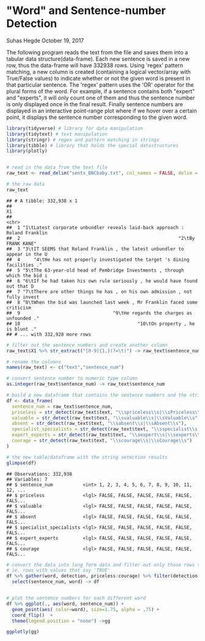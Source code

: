 "Word" and Sentence-number Detection
================
Suhas Hegde
October 19, 2017

The following program reads the text from the file and saves them into a tabular data structure(data-frame). Each new sentence is saved in a new row, thus the data-frame will have 332938 rows. Using 'regex' pattern matching, a new column is created (containing a logical vector/array with True/False values) to indicate whether or not the given word is present in that particular sentence. The 'regex' pattern uses the 'OR' operator for the plural forms of the word. For example, if a sentence contains both "expert" and "experts", it will only count one of them and thus the sentence number is only displayed once in the final result. Finally sentence numbers are displayed in an interactive point-range plot where if we hover over a certain point, it displays the sentence number corresponding to the given word.

``` r
library(tidyverse) # library for data manipulation
library(tidytext) # text manipulation
library(stringr) # regex and pattern matching in strings
library(tibble) # library that holds the special datastructures
library(plotly)


# read in the data from the text file
raw_text <- read_delim("sents_BNCbaby.txt", col_names = FALSE, delim = "\n")

# the raw data 
raw_text
```

    ## # A tibble: 332,938 x 1
    ##                                                                             X1
    ##                                                                          <chr>
    ##  1 "1\tLatest corporate unbundler reveals laid-back approach : Roland Franklin
    ##  2                                                          "2\tBy FRANK KANE"
    ##  3 "3\tIT SEEMS that Roland Franklin , the latest unbundler to appear in the U
    ##  4     "4\tHe has not properly investigated the target 's dining facilities ."
    ##  5 "5\tThe 63-year-old head of Pembridge Investments , through which the bid i
    ##  6 "6\tIf he had taken his own rule seriously , he would have found out that D
    ##  7 "7\tThere are other things he has , on his own admission , not fully invest
    ##  8 "8\tWhen the bid was launched last week , Mr Franklin faced some criticism 
    ##  9                                  "9\tHe regards the charges as unfounded ."
    ## 10                                           "10\tOn property , he is blunt ."
    ## # ... with 332,928 more rows

``` r
# filter out the sentence numbers and create another column
raw_text$X1 %>% str_extract("[0-9]{1,}(?=\t)") -> raw_text$sentence_num

# rename the columns
names(raw_text) <- c("text","sentence_num")

# convert sentence number to numeric type column
as.integer(raw_text$sentence_num) -> raw_text$sentence_num

# build a new dataframe that contains the sentence numbers and the string detection result  for each word
df <- data_frame(
  sentence_num = raw_text$sentence_num,
  priceless = str_detect(raw_text$text, "\\spriceless\\s|\\sPriceless\\s"),
  valuable = str_detect(raw_text$text, "\\svaluable\\s|\\sValuable\\s"),
  absent = str_detect(raw_text$text, "\\sabsent\\s|\\sAbsent\\s"),
  specialist_specialists = str_detect(raw_text$text, "\\sspecialist\\s|\\sspecialists\\s|\\sSpecialist\\s|\\sSpecialists\\s"),
  expert_experts = str_detect(raw_text$text, "\\sexpert\\s|\\sexperts\\s|\\sExpert\\s|\\sExperts\\s"),
  courage = str_detect(raw_text$text, "\\scourage\\s|\\sCourage\\s")
)

# the new table/dataframe with the string setection results
glimpse(df)
```

    ## Observations: 332,938
    ## Variables: 7
    ## $ sentence_num           <int> 1, 2, 3, 4, 5, 6, 7, 8, 9, 10, 11, 12, ...
    ## $ priceless              <lgl> FALSE, FALSE, FALSE, FALSE, FALSE, FALS...
    ## $ valuable               <lgl> FALSE, FALSE, FALSE, FALSE, FALSE, FALS...
    ## $ absent                 <lgl> FALSE, FALSE, FALSE, FALSE, FALSE, FALS...
    ## $ specialist_specialists <lgl> FALSE, FALSE, FALSE, FALSE, FALSE, FALS...
    ## $ expert_experts         <lgl> FALSE, FALSE, FALSE, FALSE, FALSE, FALS...
    ## $ courage                <lgl> FALSE, FALSE, FALSE, FALSE, FALSE, FALS...

``` r
# convert the data into long form data and filter out only those rows that contain actual detection,
# ie, rows with values that say 'TRUE'
df %>% gather(word, detection, priceless:courage) %>% filter(detection == TRUE) %>%
  select(sentence_num, word) -> df


# plot the sentence numbers for each different word
df %>% ggplot(., aes(word, sentence_num)) +
  geom_point(aes( color=word), size=1.75, alpha = .75) +
  coord_flip()  +
  theme(legend.position = "none") ->gg

ggplotly(gg)
```

<!--html_preserve-->

<script type="application/json" data-for="6e956324e6c">{"x":{"data":[{"x":[1807,2751,3279,6264,9921,13584,17975,19912,21265,21427,24059,24382,25237,25238,26214,27059,28947,31342,36504,36516,44537,48429,49613,51814,71878,75440,75443,75583,76426,77346,80177,81586,81911,82144,82185,82569,83098,84675,86600,86603,86930,87571,90006,90483,91225,91229,91250,94692,95358,95720,101073,118329,144063,144496,145887,153321,164418,168056,170487,173401,176085,176280,261566,266311],"y":[1,1,1,1,1,1,1,1,1,1,1,1,1,1,1,1,1,1,1,1,1,1,1,1,1,1,1,1,1,1,1,1,1,1,1,1,1,1,1,1,1,1,1,1,1,1,1,1,1,1,1,1,1,1,1,1,1,1,1,1,1,1,1,1],"text":["word: absent<br />word: absent<br />sentence_num:   1807","word: absent<br />word: absent<br />sentence_num:   2751","word: absent<br />word: absent<br />sentence_num:   3279","word: absent<br />word: absent<br />sentence_num:   6264","word: absent<br />word: absent<br />sentence_num:   9921","word: absent<br />word: absent<br />sentence_num:  13584","word: absent<br />word: absent<br />sentence_num:  17975","word: absent<br />word: absent<br />sentence_num:  19912","word: absent<br />word: absent<br />sentence_num:  21265","word: absent<br />word: absent<br />sentence_num:  21427","word: absent<br />word: absent<br />sentence_num:  24059","word: absent<br />word: absent<br />sentence_num:  24382","word: absent<br />word: absent<br />sentence_num:  25237","word: absent<br />word: absent<br />sentence_num:  25238","word: absent<br />word: absent<br />sentence_num:  26214","word: absent<br />word: absent<br />sentence_num:  27059","word: absent<br />word: absent<br />sentence_num:  28947","word: absent<br />word: absent<br />sentence_num:  31342","word: absent<br />word: absent<br />sentence_num:  36504","word: absent<br />word: absent<br />sentence_num:  36516","word: absent<br />word: absent<br />sentence_num:  44537","word: absent<br />word: absent<br />sentence_num:  48429","word: absent<br />word: absent<br />sentence_num:  49613","word: absent<br />word: absent<br />sentence_num:  51814","word: absent<br />word: absent<br />sentence_num:  71878","word: absent<br />word: absent<br />sentence_num:  75440","word: absent<br />word: absent<br />sentence_num:  75443","word: absent<br />word: absent<br />sentence_num:  75583","word: absent<br />word: absent<br />sentence_num:  76426","word: absent<br />word: absent<br />sentence_num:  77346","word: absent<br />word: absent<br />sentence_num:  80177","word: absent<br />word: absent<br />sentence_num:  81586","word: absent<br />word: absent<br />sentence_num:  81911","word: absent<br />word: absent<br />sentence_num:  82144","word: absent<br />word: absent<br />sentence_num:  82185","word: absent<br />word: absent<br />sentence_num:  82569","word: absent<br />word: absent<br />sentence_num:  83098","word: absent<br />word: absent<br />sentence_num:  84675","word: absent<br />word: absent<br />sentence_num:  86600","word: absent<br />word: absent<br />sentence_num:  86603","word: absent<br />word: absent<br />sentence_num:  86930","word: absent<br />word: absent<br />sentence_num:  87571","word: absent<br />word: absent<br />sentence_num:  90006","word: absent<br />word: absent<br />sentence_num:  90483","word: absent<br />word: absent<br />sentence_num:  91225","word: absent<br />word: absent<br />sentence_num:  91229","word: absent<br />word: absent<br />sentence_num:  91250","word: absent<br />word: absent<br />sentence_num:  94692","word: absent<br />word: absent<br />sentence_num:  95358","word: absent<br />word: absent<br />sentence_num:  95720","word: absent<br />word: absent<br />sentence_num: 101073","word: absent<br />word: absent<br />sentence_num: 118329","word: absent<br />word: absent<br />sentence_num: 144063","word: absent<br />word: absent<br />sentence_num: 144496","word: absent<br />word: absent<br />sentence_num: 145887","word: absent<br />word: absent<br />sentence_num: 153321","word: absent<br />word: absent<br />sentence_num: 164418","word: absent<br />word: absent<br />sentence_num: 168056","word: absent<br />word: absent<br />sentence_num: 170487","word: absent<br />word: absent<br />sentence_num: 173401","word: absent<br />word: absent<br />sentence_num: 176085","word: absent<br />word: absent<br />sentence_num: 176280","word: absent<br />word: absent<br />sentence_num: 261566","word: absent<br />word: absent<br />sentence_num: 266311"],"type":"scatter","mode":"markers","marker":{"autocolorscale":false,"color":"rgba(248,118,109,1)","opacity":0.75,"size":6.61417322834646,"symbol":"circle","line":{"width":1.88976377952756,"color":"rgba(248,118,109,1)"}},"hoveron":"points","name":"absent","legendgroup":"absent","showlegend":true,"xaxis":"x","yaxis":"y","hoverinfo":"text","frame":null},{"x":[1467,2870,3299,3740,8190,8306,8649,9637,9664,10263,10742,12262,12638,21422,23342,23408,24060,30021,43796,45737,45752,46726,47757,50904,54064,54085,56150,56423,57222,65034,65454,68120,68607,70243,70334,75982,82588,82895,83788,85427,95986,107123,114846,119073,119074,120636,121286,145472,159295,159352,160694,160699,161107,163215,169814,171515,172316,175095,211553,311864],"y":[2,2,2,2,2,2,2,2,2,2,2,2,2,2,2,2,2,2,2,2,2,2,2,2,2,2,2,2,2,2,2,2,2,2,2,2,2,2,2,2,2,2,2,2,2,2,2,2,2,2,2,2,2,2,2,2,2,2,2,2],"text":["word: courage<br />word: courage<br />sentence_num:   1467","word: courage<br />word: courage<br />sentence_num:   2870","word: courage<br />word: courage<br />sentence_num:   3299","word: courage<br />word: courage<br />sentence_num:   3740","word: courage<br />word: courage<br />sentence_num:   8190","word: courage<br />word: courage<br />sentence_num:   8306","word: courage<br />word: courage<br />sentence_num:   8649","word: courage<br />word: courage<br />sentence_num:   9637","word: courage<br />word: courage<br />sentence_num:   9664","word: courage<br />word: courage<br />sentence_num:  10263","word: courage<br />word: courage<br />sentence_num:  10742","word: courage<br />word: courage<br />sentence_num:  12262","word: courage<br />word: courage<br />sentence_num:  12638","word: courage<br />word: courage<br />sentence_num:  21422","word: courage<br />word: courage<br />sentence_num:  23342","word: courage<br />word: courage<br />sentence_num:  23408","word: courage<br />word: courage<br />sentence_num:  24060","word: courage<br />word: courage<br />sentence_num:  30021","word: courage<br />word: courage<br />sentence_num:  43796","word: courage<br />word: courage<br />sentence_num:  45737","word: courage<br />word: courage<br />sentence_num:  45752","word: courage<br />word: courage<br />sentence_num:  46726","word: courage<br />word: courage<br />sentence_num:  47757","word: courage<br />word: courage<br />sentence_num:  50904","word: courage<br />word: courage<br />sentence_num:  54064","word: courage<br />word: courage<br />sentence_num:  54085","word: courage<br />word: courage<br />sentence_num:  56150","word: courage<br />word: courage<br />sentence_num:  56423","word: courage<br />word: courage<br />sentence_num:  57222","word: courage<br />word: courage<br />sentence_num:  65034","word: courage<br />word: courage<br />sentence_num:  65454","word: courage<br />word: courage<br />sentence_num:  68120","word: courage<br />word: courage<br />sentence_num:  68607","word: courage<br />word: courage<br />sentence_num:  70243","word: courage<br />word: courage<br />sentence_num:  70334","word: courage<br />word: courage<br />sentence_num:  75982","word: courage<br />word: courage<br />sentence_num:  82588","word: courage<br />word: courage<br />sentence_num:  82895","word: courage<br />word: courage<br />sentence_num:  83788","word: courage<br />word: courage<br />sentence_num:  85427","word: courage<br />word: courage<br />sentence_num:  95986","word: courage<br />word: courage<br />sentence_num: 107123","word: courage<br />word: courage<br />sentence_num: 114846","word: courage<br />word: courage<br />sentence_num: 119073","word: courage<br />word: courage<br />sentence_num: 119074","word: courage<br />word: courage<br />sentence_num: 120636","word: courage<br />word: courage<br />sentence_num: 121286","word: courage<br />word: courage<br />sentence_num: 145472","word: courage<br />word: courage<br />sentence_num: 159295","word: courage<br />word: courage<br />sentence_num: 159352","word: courage<br />word: courage<br />sentence_num: 160694","word: courage<br />word: courage<br />sentence_num: 160699","word: courage<br />word: courage<br />sentence_num: 161107","word: courage<br />word: courage<br />sentence_num: 163215","word: courage<br />word: courage<br />sentence_num: 169814","word: courage<br />word: courage<br />sentence_num: 171515","word: courage<br />word: courage<br />sentence_num: 172316","word: courage<br />word: courage<br />sentence_num: 175095","word: courage<br />word: courage<br />sentence_num: 211553","word: courage<br />word: courage<br />sentence_num: 311864"],"type":"scatter","mode":"markers","marker":{"autocolorscale":false,"color":"rgba(183,159,0,1)","opacity":0.75,"size":6.61417322834646,"symbol":"circle","line":{"width":1.88976377952756,"color":"rgba(183,159,0,1)"}},"hoveron":"points","name":"courage","legendgroup":"courage","showlegend":true,"xaxis":"x","yaxis":"y","hoverinfo":"text","frame":null},{"x":[39,381,440,644,1633,1778,1816,4020,5658,7380,9356,9412,11565,11611,12430,12637,15857,16221,17385,20774,20850,21746,22894,23118,23227,23589,23778,24196,24412,24491,26850,26880,27150,27501,27612,28016,28676,28791,29006,30099,32196,32690,33113,33114,33115,33119,33134,36116,36559,36562,37021,37097,37104,37107,41345,45502,49598,50133,50681,50726,50819,51185,52044,52258,52877,53234,53607,55319,55335,55338,55431,57407,58224,58576,59121,59455,60096,60138,60294,61680,62315,64880,66913,72128,72262,73203,74379,74381,75961,78330,78337,78351,78355,78356,78357,78383,78545,80632,80634,80832,81208,81363,83152,84027,84171,84249,87110,87205,89746,90419,101498,104642,104644,104649,104650,104652,104660,104664,107154,127539,130581,131325,137840,145160,145299,145966,146183,154381,154931,155505,155524,156150,156346,156364,156393,158050,158056,159296,159362,159363,161047,161076,161193,161194,161441,163117,163526,163840,164156,164294,164560,165327,165664,165984,167111,167711,168007,168317,169084,170746,171124,171703,172342,172495,173011,190709,219007,223637,259776,259780,261264,262875,311859,327789],"y":[3,3,3,3,3,3,3,3,3,3,3,3,3,3,3,3,3,3,3,3,3,3,3,3,3,3,3,3,3,3,3,3,3,3,3,3,3,3,3,3,3,3,3,3,3,3,3,3,3,3,3,3,3,3,3,3,3,3,3,3,3,3,3,3,3,3,3,3,3,3,3,3,3,3,3,3,3,3,3,3,3,3,3,3,3,3,3,3,3,3,3,3,3,3,3,3,3,3,3,3,3,3,3,3,3,3,3,3,3,3,3,3,3,3,3,3,3,3,3,3,3,3,3,3,3,3,3,3,3,3,3,3,3,3,3,3,3,3,3,3,3,3,3,3,3,3,3,3,3,3,3,3,3,3,3,3,3,3,3,3,3,3,3,3,3,3,3,3,3,3,3,3,3,3],"text":["word: expert_experts<br />word: expert_experts<br />sentence_num:     39","word: expert_experts<br />word: expert_experts<br />sentence_num:    381","word: expert_experts<br />word: expert_experts<br />sentence_num:    440","word: expert_experts<br />word: expert_experts<br />sentence_num:    644","word: expert_experts<br />word: expert_experts<br />sentence_num:   1633","word: expert_experts<br />word: expert_experts<br />sentence_num:   1778","word: expert_experts<br />word: expert_experts<br />sentence_num:   1816","word: expert_experts<br />word: expert_experts<br />sentence_num:   4020","word: expert_experts<br />word: expert_experts<br />sentence_num:   5658","word: expert_experts<br />word: expert_experts<br />sentence_num:   7380","word: expert_experts<br />word: expert_experts<br />sentence_num:   9356","word: expert_experts<br />word: expert_experts<br />sentence_num:   9412","word: expert_experts<br />word: expert_experts<br />sentence_num:  11565","word: expert_experts<br />word: expert_experts<br />sentence_num:  11611","word: expert_experts<br />word: expert_experts<br />sentence_num:  12430","word: expert_experts<br />word: expert_experts<br />sentence_num:  12637","word: expert_experts<br />word: expert_experts<br />sentence_num:  15857","word: expert_experts<br />word: expert_experts<br />sentence_num:  16221","word: expert_experts<br />word: expert_experts<br />sentence_num:  17385","word: expert_experts<br />word: expert_experts<br />sentence_num:  20774","word: expert_experts<br />word: expert_experts<br />sentence_num:  20850","word: expert_experts<br />word: expert_experts<br />sentence_num:  21746","word: expert_experts<br />word: expert_experts<br />sentence_num:  22894","word: expert_experts<br />word: expert_experts<br />sentence_num:  23118","word: expert_experts<br />word: expert_experts<br />sentence_num:  23227","word: expert_experts<br />word: expert_experts<br />sentence_num:  23589","word: expert_experts<br />word: expert_experts<br />sentence_num:  23778","word: expert_experts<br />word: expert_experts<br />sentence_num:  24196","word: expert_experts<br />word: expert_experts<br />sentence_num:  24412","word: expert_experts<br />word: expert_experts<br />sentence_num:  24491","word: expert_experts<br />word: expert_experts<br />sentence_num:  26850","word: expert_experts<br />word: expert_experts<br />sentence_num:  26880","word: expert_experts<br />word: expert_experts<br />sentence_num:  27150","word: expert_experts<br />word: expert_experts<br />sentence_num:  27501","word: expert_experts<br />word: expert_experts<br />sentence_num:  27612","word: expert_experts<br />word: expert_experts<br />sentence_num:  28016","word: expert_experts<br />word: expert_experts<br />sentence_num:  28676","word: expert_experts<br />word: expert_experts<br />sentence_num:  28791","word: expert_experts<br />word: expert_experts<br />sentence_num:  29006","word: expert_experts<br />word: expert_experts<br />sentence_num:  30099","word: expert_experts<br />word: expert_experts<br />sentence_num:  32196","word: expert_experts<br />word: expert_experts<br />sentence_num:  32690","word: expert_experts<br />word: expert_experts<br />sentence_num:  33113","word: expert_experts<br />word: expert_experts<br />sentence_num:  33114","word: expert_experts<br />word: expert_experts<br />sentence_num:  33115","word: expert_experts<br />word: expert_experts<br />sentence_num:  33119","word: expert_experts<br />word: expert_experts<br />sentence_num:  33134","word: expert_experts<br />word: expert_experts<br />sentence_num:  36116","word: expert_experts<br />word: expert_experts<br />sentence_num:  36559","word: expert_experts<br />word: expert_experts<br />sentence_num:  36562","word: expert_experts<br />word: expert_experts<br />sentence_num:  37021","word: expert_experts<br />word: expert_experts<br />sentence_num:  37097","word: expert_experts<br />word: expert_experts<br />sentence_num:  37104","word: expert_experts<br />word: expert_experts<br />sentence_num:  37107","word: expert_experts<br />word: expert_experts<br />sentence_num:  41345","word: expert_experts<br />word: expert_experts<br />sentence_num:  45502","word: expert_experts<br />word: expert_experts<br />sentence_num:  49598","word: expert_experts<br />word: expert_experts<br />sentence_num:  50133","word: expert_experts<br />word: expert_experts<br />sentence_num:  50681","word: expert_experts<br />word: expert_experts<br />sentence_num:  50726","word: expert_experts<br />word: expert_experts<br />sentence_num:  50819","word: expert_experts<br />word: expert_experts<br />sentence_num:  51185","word: expert_experts<br />word: expert_experts<br />sentence_num:  52044","word: expert_experts<br />word: expert_experts<br />sentence_num:  52258","word: expert_experts<br />word: expert_experts<br />sentence_num:  52877","word: expert_experts<br />word: expert_experts<br />sentence_num:  53234","word: expert_experts<br />word: expert_experts<br />sentence_num:  53607","word: expert_experts<br />word: expert_experts<br />sentence_num:  55319","word: expert_experts<br />word: expert_experts<br />sentence_num:  55335","word: expert_experts<br />word: expert_experts<br />sentence_num:  55338","word: expert_experts<br />word: expert_experts<br />sentence_num:  55431","word: expert_experts<br />word: expert_experts<br />sentence_num:  57407","word: expert_experts<br />word: expert_experts<br />sentence_num:  58224","word: expert_experts<br />word: expert_experts<br />sentence_num:  58576","word: expert_experts<br />word: expert_experts<br />sentence_num:  59121","word: expert_experts<br />word: expert_experts<br />sentence_num:  59455","word: expert_experts<br />word: expert_experts<br />sentence_num:  60096","word: expert_experts<br />word: expert_experts<br />sentence_num:  60138","word: expert_experts<br />word: expert_experts<br />sentence_num:  60294","word: expert_experts<br />word: expert_experts<br />sentence_num:  61680","word: expert_experts<br />word: expert_experts<br />sentence_num:  62315","word: expert_experts<br />word: expert_experts<br />sentence_num:  64880","word: expert_experts<br />word: expert_experts<br />sentence_num:  66913","word: expert_experts<br />word: expert_experts<br />sentence_num:  72128","word: expert_experts<br />word: expert_experts<br />sentence_num:  72262","word: expert_experts<br />word: expert_experts<br />sentence_num:  73203","word: expert_experts<br />word: expert_experts<br />sentence_num:  74379","word: expert_experts<br />word: expert_experts<br />sentence_num:  74381","word: expert_experts<br />word: expert_experts<br />sentence_num:  75961","word: expert_experts<br />word: expert_experts<br />sentence_num:  78330","word: expert_experts<br />word: expert_experts<br />sentence_num:  78337","word: expert_experts<br />word: expert_experts<br />sentence_num:  78351","word: expert_experts<br />word: expert_experts<br />sentence_num:  78355","word: expert_experts<br />word: expert_experts<br />sentence_num:  78356","word: expert_experts<br />word: expert_experts<br />sentence_num:  78357","word: expert_experts<br />word: expert_experts<br />sentence_num:  78383","word: expert_experts<br />word: expert_experts<br />sentence_num:  78545","word: expert_experts<br />word: expert_experts<br />sentence_num:  80632","word: expert_experts<br />word: expert_experts<br />sentence_num:  80634","word: expert_experts<br />word: expert_experts<br />sentence_num:  80832","word: expert_experts<br />word: expert_experts<br />sentence_num:  81208","word: expert_experts<br />word: expert_experts<br />sentence_num:  81363","word: expert_experts<br />word: expert_experts<br />sentence_num:  83152","word: expert_experts<br />word: expert_experts<br />sentence_num:  84027","word: expert_experts<br />word: expert_experts<br />sentence_num:  84171","word: expert_experts<br />word: expert_experts<br />sentence_num:  84249","word: expert_experts<br />word: expert_experts<br />sentence_num:  87110","word: expert_experts<br />word: expert_experts<br />sentence_num:  87205","word: expert_experts<br />word: expert_experts<br />sentence_num:  89746","word: expert_experts<br />word: expert_experts<br />sentence_num:  90419","word: expert_experts<br />word: expert_experts<br />sentence_num: 101498","word: expert_experts<br />word: expert_experts<br />sentence_num: 104642","word: expert_experts<br />word: expert_experts<br />sentence_num: 104644","word: expert_experts<br />word: expert_experts<br />sentence_num: 104649","word: expert_experts<br />word: expert_experts<br />sentence_num: 104650","word: expert_experts<br />word: expert_experts<br />sentence_num: 104652","word: expert_experts<br />word: expert_experts<br />sentence_num: 104660","word: expert_experts<br />word: expert_experts<br />sentence_num: 104664","word: expert_experts<br />word: expert_experts<br />sentence_num: 107154","word: expert_experts<br />word: expert_experts<br />sentence_num: 127539","word: expert_experts<br />word: expert_experts<br />sentence_num: 130581","word: expert_experts<br />word: expert_experts<br />sentence_num: 131325","word: expert_experts<br />word: expert_experts<br />sentence_num: 137840","word: expert_experts<br />word: expert_experts<br />sentence_num: 145160","word: expert_experts<br />word: expert_experts<br />sentence_num: 145299","word: expert_experts<br />word: expert_experts<br />sentence_num: 145966","word: expert_experts<br />word: expert_experts<br />sentence_num: 146183","word: expert_experts<br />word: expert_experts<br />sentence_num: 154381","word: expert_experts<br />word: expert_experts<br />sentence_num: 154931","word: expert_experts<br />word: expert_experts<br />sentence_num: 155505","word: expert_experts<br />word: expert_experts<br />sentence_num: 155524","word: expert_experts<br />word: expert_experts<br />sentence_num: 156150","word: expert_experts<br />word: expert_experts<br />sentence_num: 156346","word: expert_experts<br />word: expert_experts<br />sentence_num: 156364","word: expert_experts<br />word: expert_experts<br />sentence_num: 156393","word: expert_experts<br />word: expert_experts<br />sentence_num: 158050","word: expert_experts<br />word: expert_experts<br />sentence_num: 158056","word: expert_experts<br />word: expert_experts<br />sentence_num: 159296","word: expert_experts<br />word: expert_experts<br />sentence_num: 159362","word: expert_experts<br />word: expert_experts<br />sentence_num: 159363","word: expert_experts<br />word: expert_experts<br />sentence_num: 161047","word: expert_experts<br />word: expert_experts<br />sentence_num: 161076","word: expert_experts<br />word: expert_experts<br />sentence_num: 161193","word: expert_experts<br />word: expert_experts<br />sentence_num: 161194","word: expert_experts<br />word: expert_experts<br />sentence_num: 161441","word: expert_experts<br />word: expert_experts<br />sentence_num: 163117","word: expert_experts<br />word: expert_experts<br />sentence_num: 163526","word: expert_experts<br />word: expert_experts<br />sentence_num: 163840","word: expert_experts<br />word: expert_experts<br />sentence_num: 164156","word: expert_experts<br />word: expert_experts<br />sentence_num: 164294","word: expert_experts<br />word: expert_experts<br />sentence_num: 164560","word: expert_experts<br />word: expert_experts<br />sentence_num: 165327","word: expert_experts<br />word: expert_experts<br />sentence_num: 165664","word: expert_experts<br />word: expert_experts<br />sentence_num: 165984","word: expert_experts<br />word: expert_experts<br />sentence_num: 167111","word: expert_experts<br />word: expert_experts<br />sentence_num: 167711","word: expert_experts<br />word: expert_experts<br />sentence_num: 168007","word: expert_experts<br />word: expert_experts<br />sentence_num: 168317","word: expert_experts<br />word: expert_experts<br />sentence_num: 169084","word: expert_experts<br />word: expert_experts<br />sentence_num: 170746","word: expert_experts<br />word: expert_experts<br />sentence_num: 171124","word: expert_experts<br />word: expert_experts<br />sentence_num: 171703","word: expert_experts<br />word: expert_experts<br />sentence_num: 172342","word: expert_experts<br />word: expert_experts<br />sentence_num: 172495","word: expert_experts<br />word: expert_experts<br />sentence_num: 173011","word: expert_experts<br />word: expert_experts<br />sentence_num: 190709","word: expert_experts<br />word: expert_experts<br />sentence_num: 219007","word: expert_experts<br />word: expert_experts<br />sentence_num: 223637","word: expert_experts<br />word: expert_experts<br />sentence_num: 259776","word: expert_experts<br />word: expert_experts<br />sentence_num: 259780","word: expert_experts<br />word: expert_experts<br />sentence_num: 261264","word: expert_experts<br />word: expert_experts<br />sentence_num: 262875","word: expert_experts<br />word: expert_experts<br />sentence_num: 311859","word: expert_experts<br />word: expert_experts<br />sentence_num: 327789"],"type":"scatter","mode":"markers","marker":{"autocolorscale":false,"color":"rgba(0,186,56,1)","opacity":0.75,"size":6.61417322834646,"symbol":"circle","line":{"width":1.88976377952756,"color":"rgba(0,186,56,1)"}},"hoveron":"points","name":"expert_experts","legendgroup":"expert_experts","showlegend":true,"xaxis":"x","yaxis":"y","hoverinfo":"text","frame":null},{"x":[2264,11734,12634,21214,112805,121527,121533,123608,125784,168001,265093,265099],"y":[4,4,4,4,4,4,4,4,4,4,4,4],"text":["word: priceless<br />word: priceless<br />sentence_num:   2264","word: priceless<br />word: priceless<br />sentence_num:  11734","word: priceless<br />word: priceless<br />sentence_num:  12634","word: priceless<br />word: priceless<br />sentence_num:  21214","word: priceless<br />word: priceless<br />sentence_num: 112805","word: priceless<br />word: priceless<br />sentence_num: 121527","word: priceless<br />word: priceless<br />sentence_num: 121533","word: priceless<br />word: priceless<br />sentence_num: 123608","word: priceless<br />word: priceless<br />sentence_num: 125784","word: priceless<br />word: priceless<br />sentence_num: 168001","word: priceless<br />word: priceless<br />sentence_num: 265093","word: priceless<br />word: priceless<br />sentence_num: 265099"],"type":"scatter","mode":"markers","marker":{"autocolorscale":false,"color":"rgba(0,191,196,1)","opacity":0.75,"size":6.61417322834646,"symbol":"circle","line":{"width":1.88976377952756,"color":"rgba(0,191,196,1)"}},"hoveron":"points","name":"priceless","legendgroup":"priceless","showlegend":true,"xaxis":"x","yaxis":"y","hoverinfo":"text","frame":null},{"x":[633,1985,4088,5473,5476,9806,10138,10197,10533,10558,10710,11614,12163,12350,12548,12573,12577,12578,13689,13699,15796,20250,20498,20516,20521,20544,20547,20698,20704,20741,21774,21788,22067,25857,26623,26629,26771,26789,26885,27346,27481,28036,28094,28310,28676,28798,32818,33037,34877,34951,34978,36478,42265,49787,50015,53789,55480,58200,59339,59964,60421,60967,65374,69252,69863,69982,71684,72750,72758,72759,72823,72827,72831,73002,73042,73161,73335,73339,73349,73546,73703,74289,74389,74403,74446,74850,75856,75861,77396,77397,77399,77403,77404,77410,77412,77414,77419,77421,77433,77434,77438,77447,77456,77462,77474,77476,77482,77492,77495,77500,77510,77522,77546,77548,77550,77569,77570,77574,77598,77600,77602,77607,77609,77612,77613,77823,78340,78360,78660,78737,78789,78858,78999,80918,80937,80939,84022,84058,84817,91927,94027,96920,98335,98341,98380,98382,98400,98466,101063,102830,103140,103439,103440,104176,104178,104179,104452,104582,104591,104628,104629,104633,114681,118161,120628,136457,144207,144539,145444,145458,153481,153582,154012,162477,164849,165862,167084,167162,167255,167389,167476,167499,167649,167651,167840,167897,170970,171309,171337,171800,172210,172342,175980,273651,299168],"y":[5,5,5,5,5,5,5,5,5,5,5,5,5,5,5,5,5,5,5,5,5,5,5,5,5,5,5,5,5,5,5,5,5,5,5,5,5,5,5,5,5,5,5,5,5,5,5,5,5,5,5,5,5,5,5,5,5,5,5,5,5,5,5,5,5,5,5,5,5,5,5,5,5,5,5,5,5,5,5,5,5,5,5,5,5,5,5,5,5,5,5,5,5,5,5,5,5,5,5,5,5,5,5,5,5,5,5,5,5,5,5,5,5,5,5,5,5,5,5,5,5,5,5,5,5,5,5,5,5,5,5,5,5,5,5,5,5,5,5,5,5,5,5,5,5,5,5,5,5,5,5,5,5,5,5,5,5,5,5,5,5,5,5,5,5,5,5,5,5,5,5,5,5,5,5,5,5,5,5,5,5,5,5,5,5,5,5,5,5,5,5,5,5,5,5],"text":["word: specialist_specialists<br />word: specialist_specialists<br />sentence_num:    633","word: specialist_specialists<br />word: specialist_specialists<br />sentence_num:   1985","word: specialist_specialists<br />word: specialist_specialists<br />sentence_num:   4088","word: specialist_specialists<br />word: specialist_specialists<br />sentence_num:   5473","word: specialist_specialists<br />word: specialist_specialists<br />sentence_num:   5476","word: specialist_specialists<br />word: specialist_specialists<br />sentence_num:   9806","word: specialist_specialists<br />word: specialist_specialists<br />sentence_num:  10138","word: specialist_specialists<br />word: specialist_specialists<br />sentence_num:  10197","word: specialist_specialists<br />word: specialist_specialists<br />sentence_num:  10533","word: specialist_specialists<br />word: specialist_specialists<br />sentence_num:  10558","word: specialist_specialists<br />word: specialist_specialists<br />sentence_num:  10710","word: specialist_specialists<br />word: specialist_specialists<br />sentence_num:  11614","word: specialist_specialists<br />word: specialist_specialists<br />sentence_num:  12163","word: specialist_specialists<br />word: specialist_specialists<br />sentence_num:  12350","word: specialist_specialists<br />word: specialist_specialists<br />sentence_num:  12548","word: specialist_specialists<br />word: specialist_specialists<br />sentence_num:  12573","word: specialist_specialists<br />word: specialist_specialists<br />sentence_num:  12577","word: specialist_specialists<br />word: specialist_specialists<br />sentence_num:  12578","word: specialist_specialists<br />word: specialist_specialists<br />sentence_num:  13689","word: specialist_specialists<br />word: specialist_specialists<br />sentence_num:  13699","word: specialist_specialists<br />word: specialist_specialists<br />sentence_num:  15796","word: specialist_specialists<br />word: specialist_specialists<br />sentence_num:  20250","word: specialist_specialists<br />word: specialist_specialists<br />sentence_num:  20498","word: specialist_specialists<br />word: specialist_specialists<br />sentence_num:  20516","word: specialist_specialists<br />word: specialist_specialists<br />sentence_num:  20521","word: specialist_specialists<br />word: specialist_specialists<br />sentence_num:  20544","word: specialist_specialists<br />word: specialist_specialists<br />sentence_num:  20547","word: specialist_specialists<br />word: specialist_specialists<br />sentence_num:  20698","word: specialist_specialists<br />word: specialist_specialists<br />sentence_num:  20704","word: specialist_specialists<br />word: specialist_specialists<br />sentence_num:  20741","word: specialist_specialists<br />word: specialist_specialists<br />sentence_num:  21774","word: specialist_specialists<br />word: specialist_specialists<br />sentence_num:  21788","word: specialist_specialists<br />word: specialist_specialists<br />sentence_num:  22067","word: specialist_specialists<br />word: specialist_specialists<br />sentence_num:  25857","word: specialist_specialists<br />word: specialist_specialists<br />sentence_num:  26623","word: specialist_specialists<br />word: specialist_specialists<br />sentence_num:  26629","word: specialist_specialists<br />word: specialist_specialists<br />sentence_num:  26771","word: specialist_specialists<br />word: specialist_specialists<br />sentence_num:  26789","word: specialist_specialists<br />word: specialist_specialists<br />sentence_num:  26885","word: specialist_specialists<br />word: specialist_specialists<br />sentence_num:  27346","word: specialist_specialists<br />word: specialist_specialists<br />sentence_num:  27481","word: specialist_specialists<br />word: specialist_specialists<br />sentence_num:  28036","word: specialist_specialists<br />word: specialist_specialists<br />sentence_num:  28094","word: specialist_specialists<br />word: specialist_specialists<br />sentence_num:  28310","word: specialist_specialists<br />word: specialist_specialists<br />sentence_num:  28676","word: specialist_specialists<br />word: specialist_specialists<br />sentence_num:  28798","word: specialist_specialists<br />word: specialist_specialists<br />sentence_num:  32818","word: specialist_specialists<br />word: specialist_specialists<br />sentence_num:  33037","word: specialist_specialists<br />word: specialist_specialists<br />sentence_num:  34877","word: specialist_specialists<br />word: specialist_specialists<br />sentence_num:  34951","word: specialist_specialists<br />word: specialist_specialists<br />sentence_num:  34978","word: specialist_specialists<br />word: specialist_specialists<br />sentence_num:  36478","word: specialist_specialists<br />word: specialist_specialists<br />sentence_num:  42265","word: specialist_specialists<br />word: specialist_specialists<br />sentence_num:  49787","word: specialist_specialists<br />word: specialist_specialists<br />sentence_num:  50015","word: specialist_specialists<br />word: specialist_specialists<br />sentence_num:  53789","word: specialist_specialists<br />word: specialist_specialists<br />sentence_num:  55480","word: specialist_specialists<br />word: specialist_specialists<br />sentence_num:  58200","word: specialist_specialists<br />word: specialist_specialists<br />sentence_num:  59339","word: specialist_specialists<br />word: specialist_specialists<br />sentence_num:  59964","word: specialist_specialists<br />word: specialist_specialists<br />sentence_num:  60421","word: specialist_specialists<br />word: specialist_specialists<br />sentence_num:  60967","word: specialist_specialists<br />word: specialist_specialists<br />sentence_num:  65374","word: specialist_specialists<br />word: specialist_specialists<br />sentence_num:  69252","word: specialist_specialists<br />word: specialist_specialists<br />sentence_num:  69863","word: specialist_specialists<br />word: specialist_specialists<br />sentence_num:  69982","word: specialist_specialists<br />word: specialist_specialists<br />sentence_num:  71684","word: specialist_specialists<br />word: specialist_specialists<br />sentence_num:  72750","word: specialist_specialists<br />word: specialist_specialists<br />sentence_num:  72758","word: specialist_specialists<br />word: specialist_specialists<br />sentence_num:  72759","word: specialist_specialists<br />word: specialist_specialists<br />sentence_num:  72823","word: specialist_specialists<br />word: specialist_specialists<br />sentence_num:  72827","word: specialist_specialists<br />word: specialist_specialists<br />sentence_num:  72831","word: specialist_specialists<br />word: specialist_specialists<br />sentence_num:  73002","word: specialist_specialists<br />word: specialist_specialists<br />sentence_num:  73042","word: specialist_specialists<br />word: specialist_specialists<br />sentence_num:  73161","word: specialist_specialists<br />word: specialist_specialists<br />sentence_num:  73335","word: specialist_specialists<br />word: specialist_specialists<br />sentence_num:  73339","word: specialist_specialists<br />word: specialist_specialists<br />sentence_num:  73349","word: specialist_specialists<br />word: specialist_specialists<br />sentence_num:  73546","word: specialist_specialists<br />word: specialist_specialists<br />sentence_num:  73703","word: specialist_specialists<br />word: specialist_specialists<br />sentence_num:  74289","word: specialist_specialists<br />word: specialist_specialists<br />sentence_num:  74389","word: specialist_specialists<br />word: specialist_specialists<br />sentence_num:  74403","word: specialist_specialists<br />word: specialist_specialists<br />sentence_num:  74446","word: specialist_specialists<br />word: specialist_specialists<br />sentence_num:  74850","word: specialist_specialists<br />word: specialist_specialists<br />sentence_num:  75856","word: specialist_specialists<br />word: specialist_specialists<br />sentence_num:  75861","word: specialist_specialists<br />word: specialist_specialists<br />sentence_num:  77396","word: specialist_specialists<br />word: specialist_specialists<br />sentence_num:  77397","word: specialist_specialists<br />word: specialist_specialists<br />sentence_num:  77399","word: specialist_specialists<br />word: specialist_specialists<br />sentence_num:  77403","word: specialist_specialists<br />word: specialist_specialists<br />sentence_num:  77404","word: specialist_specialists<br />word: specialist_specialists<br />sentence_num:  77410","word: specialist_specialists<br />word: specialist_specialists<br />sentence_num:  77412","word: specialist_specialists<br />word: specialist_specialists<br />sentence_num:  77414","word: specialist_specialists<br />word: specialist_specialists<br />sentence_num:  77419","word: specialist_specialists<br />word: specialist_specialists<br />sentence_num:  77421","word: specialist_specialists<br />word: specialist_specialists<br />sentence_num:  77433","word: specialist_specialists<br />word: specialist_specialists<br />sentence_num:  77434","word: specialist_specialists<br />word: specialist_specialists<br />sentence_num:  77438","word: specialist_specialists<br />word: specialist_specialists<br />sentence_num:  77447","word: specialist_specialists<br />word: specialist_specialists<br />sentence_num:  77456","word: specialist_specialists<br />word: specialist_specialists<br />sentence_num:  77462","word: specialist_specialists<br />word: specialist_specialists<br />sentence_num:  77474","word: specialist_specialists<br />word: specialist_specialists<br />sentence_num:  77476","word: specialist_specialists<br />word: specialist_specialists<br />sentence_num:  77482","word: specialist_specialists<br />word: specialist_specialists<br />sentence_num:  77492","word: specialist_specialists<br />word: specialist_specialists<br />sentence_num:  77495","word: specialist_specialists<br />word: specialist_specialists<br />sentence_num:  77500","word: specialist_specialists<br />word: specialist_specialists<br />sentence_num:  77510","word: specialist_specialists<br />word: specialist_specialists<br />sentence_num:  77522","word: specialist_specialists<br />word: specialist_specialists<br />sentence_num:  77546","word: specialist_specialists<br />word: specialist_specialists<br />sentence_num:  77548","word: specialist_specialists<br />word: specialist_specialists<br />sentence_num:  77550","word: specialist_specialists<br />word: specialist_specialists<br />sentence_num:  77569","word: specialist_specialists<br />word: specialist_specialists<br />sentence_num:  77570","word: specialist_specialists<br />word: specialist_specialists<br />sentence_num:  77574","word: specialist_specialists<br />word: specialist_specialists<br />sentence_num:  77598","word: specialist_specialists<br />word: specialist_specialists<br />sentence_num:  77600","word: specialist_specialists<br />word: specialist_specialists<br />sentence_num:  77602","word: specialist_specialists<br />word: specialist_specialists<br />sentence_num:  77607","word: specialist_specialists<br />word: specialist_specialists<br />sentence_num:  77609","word: specialist_specialists<br />word: specialist_specialists<br />sentence_num:  77612","word: specialist_specialists<br />word: specialist_specialists<br />sentence_num:  77613","word: specialist_specialists<br />word: specialist_specialists<br />sentence_num:  77823","word: specialist_specialists<br />word: specialist_specialists<br />sentence_num:  78340","word: specialist_specialists<br />word: specialist_specialists<br />sentence_num:  78360","word: specialist_specialists<br />word: specialist_specialists<br />sentence_num:  78660","word: specialist_specialists<br />word: specialist_specialists<br />sentence_num:  78737","word: specialist_specialists<br />word: specialist_specialists<br />sentence_num:  78789","word: specialist_specialists<br />word: specialist_specialists<br />sentence_num:  78858","word: specialist_specialists<br />word: specialist_specialists<br />sentence_num:  78999","word: specialist_specialists<br />word: specialist_specialists<br />sentence_num:  80918","word: specialist_specialists<br />word: specialist_specialists<br />sentence_num:  80937","word: specialist_specialists<br />word: specialist_specialists<br />sentence_num:  80939","word: specialist_specialists<br />word: specialist_specialists<br />sentence_num:  84022","word: specialist_specialists<br />word: specialist_specialists<br />sentence_num:  84058","word: specialist_specialists<br />word: specialist_specialists<br />sentence_num:  84817","word: specialist_specialists<br />word: specialist_specialists<br />sentence_num:  91927","word: specialist_specialists<br />word: specialist_specialists<br />sentence_num:  94027","word: specialist_specialists<br />word: specialist_specialists<br />sentence_num:  96920","word: specialist_specialists<br />word: specialist_specialists<br />sentence_num:  98335","word: specialist_specialists<br />word: specialist_specialists<br />sentence_num:  98341","word: specialist_specialists<br />word: specialist_specialists<br />sentence_num:  98380","word: specialist_specialists<br />word: specialist_specialists<br />sentence_num:  98382","word: specialist_specialists<br />word: specialist_specialists<br />sentence_num:  98400","word: specialist_specialists<br />word: specialist_specialists<br />sentence_num:  98466","word: specialist_specialists<br />word: specialist_specialists<br />sentence_num: 101063","word: specialist_specialists<br />word: specialist_specialists<br />sentence_num: 102830","word: specialist_specialists<br />word: specialist_specialists<br />sentence_num: 103140","word: specialist_specialists<br />word: specialist_specialists<br />sentence_num: 103439","word: specialist_specialists<br />word: specialist_specialists<br />sentence_num: 103440","word: specialist_specialists<br />word: specialist_specialists<br />sentence_num: 104176","word: specialist_specialists<br />word: specialist_specialists<br />sentence_num: 104178","word: specialist_specialists<br />word: specialist_specialists<br />sentence_num: 104179","word: specialist_specialists<br />word: specialist_specialists<br />sentence_num: 104452","word: specialist_specialists<br />word: specialist_specialists<br />sentence_num: 104582","word: specialist_specialists<br />word: specialist_specialists<br />sentence_num: 104591","word: specialist_specialists<br />word: specialist_specialists<br />sentence_num: 104628","word: specialist_specialists<br />word: specialist_specialists<br />sentence_num: 104629","word: specialist_specialists<br />word: specialist_specialists<br />sentence_num: 104633","word: specialist_specialists<br />word: specialist_specialists<br />sentence_num: 114681","word: specialist_specialists<br />word: specialist_specialists<br />sentence_num: 118161","word: specialist_specialists<br />word: specialist_specialists<br />sentence_num: 120628","word: specialist_specialists<br />word: specialist_specialists<br />sentence_num: 136457","word: specialist_specialists<br />word: specialist_specialists<br />sentence_num: 144207","word: specialist_specialists<br />word: specialist_specialists<br />sentence_num: 144539","word: specialist_specialists<br />word: specialist_specialists<br />sentence_num: 145444","word: specialist_specialists<br />word: specialist_specialists<br />sentence_num: 145458","word: specialist_specialists<br />word: specialist_specialists<br />sentence_num: 153481","word: specialist_specialists<br />word: specialist_specialists<br />sentence_num: 153582","word: specialist_specialists<br />word: specialist_specialists<br />sentence_num: 154012","word: specialist_specialists<br />word: specialist_specialists<br />sentence_num: 162477","word: specialist_specialists<br />word: specialist_specialists<br />sentence_num: 164849","word: specialist_specialists<br />word: specialist_specialists<br />sentence_num: 165862","word: specialist_specialists<br />word: specialist_specialists<br />sentence_num: 167084","word: specialist_specialists<br />word: specialist_specialists<br />sentence_num: 167162","word: specialist_specialists<br />word: specialist_specialists<br />sentence_num: 167255","word: specialist_specialists<br />word: specialist_specialists<br />sentence_num: 167389","word: specialist_specialists<br />word: specialist_specialists<br />sentence_num: 167476","word: specialist_specialists<br />word: specialist_specialists<br />sentence_num: 167499","word: specialist_specialists<br />word: specialist_specialists<br />sentence_num: 167649","word: specialist_specialists<br />word: specialist_specialists<br />sentence_num: 167651","word: specialist_specialists<br />word: specialist_specialists<br />sentence_num: 167840","word: specialist_specialists<br />word: specialist_specialists<br />sentence_num: 167897","word: specialist_specialists<br />word: specialist_specialists<br />sentence_num: 170970","word: specialist_specialists<br />word: specialist_specialists<br />sentence_num: 171309","word: specialist_specialists<br />word: specialist_specialists<br />sentence_num: 171337","word: specialist_specialists<br />word: specialist_specialists<br />sentence_num: 171800","word: specialist_specialists<br />word: specialist_specialists<br />sentence_num: 172210","word: specialist_specialists<br />word: specialist_specialists<br />sentence_num: 172342","word: specialist_specialists<br />word: specialist_specialists<br />sentence_num: 175980","word: specialist_specialists<br />word: specialist_specialists<br />sentence_num: 273651","word: specialist_specialists<br />word: specialist_specialists<br />sentence_num: 299168"],"type":"scatter","mode":"markers","marker":{"autocolorscale":false,"color":"rgba(97,156,255,1)","opacity":0.75,"size":6.61417322834646,"symbol":"circle","line":{"width":1.88976377952756,"color":"rgba(97,156,255,1)"}},"hoveron":"points","name":"specialist_specialists","legendgroup":"specialist_specialists","showlegend":true,"xaxis":"x","yaxis":"y","hoverinfo":"text","frame":null},{"x":[64,1377,2936,2949,3313,4522,4621,5453,5475,5669,7140,9198,13696,15028,15419,20411,21795,32749,33030,37342,37380,37561,44246,45518,47330,48378,52195,59007,60306,60947,69029,72880,73859,73949,74018,74755,75060,76809,77592,77759,81780,82559,82560,82697,82835,84073,85459,86512,87182,102218,102698,102889,104368,104504,113405,113453,113497,115183,118902,119031,121517,126037,129739,134009,144218,144946,145763,146194,146988,152904,153948,153950,154044,154116,154691,157916,159463,160781,163833,165266,166967,167714,167952,169661,170213,171263,174170,175022,266459,296259],"y":[6,6,6,6,6,6,6,6,6,6,6,6,6,6,6,6,6,6,6,6,6,6,6,6,6,6,6,6,6,6,6,6,6,6,6,6,6,6,6,6,6,6,6,6,6,6,6,6,6,6,6,6,6,6,6,6,6,6,6,6,6,6,6,6,6,6,6,6,6,6,6,6,6,6,6,6,6,6,6,6,6,6,6,6,6,6,6,6,6,6],"text":["word: valuable<br />word: valuable<br />sentence_num:     64","word: valuable<br />word: valuable<br />sentence_num:   1377","word: valuable<br />word: valuable<br />sentence_num:   2936","word: valuable<br />word: valuable<br />sentence_num:   2949","word: valuable<br />word: valuable<br />sentence_num:   3313","word: valuable<br />word: valuable<br />sentence_num:   4522","word: valuable<br />word: valuable<br />sentence_num:   4621","word: valuable<br />word: valuable<br />sentence_num:   5453","word: valuable<br />word: valuable<br />sentence_num:   5475","word: valuable<br />word: valuable<br />sentence_num:   5669","word: valuable<br />word: valuable<br />sentence_num:   7140","word: valuable<br />word: valuable<br />sentence_num:   9198","word: valuable<br />word: valuable<br />sentence_num:  13696","word: valuable<br />word: valuable<br />sentence_num:  15028","word: valuable<br />word: valuable<br />sentence_num:  15419","word: valuable<br />word: valuable<br />sentence_num:  20411","word: valuable<br />word: valuable<br />sentence_num:  21795","word: valuable<br />word: valuable<br />sentence_num:  32749","word: valuable<br />word: valuable<br />sentence_num:  33030","word: valuable<br />word: valuable<br />sentence_num:  37342","word: valuable<br />word: valuable<br />sentence_num:  37380","word: valuable<br />word: valuable<br />sentence_num:  37561","word: valuable<br />word: valuable<br />sentence_num:  44246","word: valuable<br />word: valuable<br />sentence_num:  45518","word: valuable<br />word: valuable<br />sentence_num:  47330","word: valuable<br />word: valuable<br />sentence_num:  48378","word: valuable<br />word: valuable<br />sentence_num:  52195","word: valuable<br />word: valuable<br />sentence_num:  59007","word: valuable<br />word: valuable<br />sentence_num:  60306","word: valuable<br />word: valuable<br />sentence_num:  60947","word: valuable<br />word: valuable<br />sentence_num:  69029","word: valuable<br />word: valuable<br />sentence_num:  72880","word: valuable<br />word: valuable<br />sentence_num:  73859","word: valuable<br />word: valuable<br />sentence_num:  73949","word: valuable<br />word: valuable<br />sentence_num:  74018","word: valuable<br />word: valuable<br />sentence_num:  74755","word: valuable<br />word: valuable<br />sentence_num:  75060","word: valuable<br />word: valuable<br />sentence_num:  76809","word: valuable<br />word: valuable<br />sentence_num:  77592","word: valuable<br />word: valuable<br />sentence_num:  77759","word: valuable<br />word: valuable<br />sentence_num:  81780","word: valuable<br />word: valuable<br />sentence_num:  82559","word: valuable<br />word: valuable<br />sentence_num:  82560","word: valuable<br />word: valuable<br />sentence_num:  82697","word: valuable<br />word: valuable<br />sentence_num:  82835","word: valuable<br />word: valuable<br />sentence_num:  84073","word: valuable<br />word: valuable<br />sentence_num:  85459","word: valuable<br />word: valuable<br />sentence_num:  86512","word: valuable<br />word: valuable<br />sentence_num:  87182","word: valuable<br />word: valuable<br />sentence_num: 102218","word: valuable<br />word: valuable<br />sentence_num: 102698","word: valuable<br />word: valuable<br />sentence_num: 102889","word: valuable<br />word: valuable<br />sentence_num: 104368","word: valuable<br />word: valuable<br />sentence_num: 104504","word: valuable<br />word: valuable<br />sentence_num: 113405","word: valuable<br />word: valuable<br />sentence_num: 113453","word: valuable<br />word: valuable<br />sentence_num: 113497","word: valuable<br />word: valuable<br />sentence_num: 115183","word: valuable<br />word: valuable<br />sentence_num: 118902","word: valuable<br />word: valuable<br />sentence_num: 119031","word: valuable<br />word: valuable<br />sentence_num: 121517","word: valuable<br />word: valuable<br />sentence_num: 126037","word: valuable<br />word: valuable<br />sentence_num: 129739","word: valuable<br />word: valuable<br />sentence_num: 134009","word: valuable<br />word: valuable<br />sentence_num: 144218","word: valuable<br />word: valuable<br />sentence_num: 144946","word: valuable<br />word: valuable<br />sentence_num: 145763","word: valuable<br />word: valuable<br />sentence_num: 146194","word: valuable<br />word: valuable<br />sentence_num: 146988","word: valuable<br />word: valuable<br />sentence_num: 152904","word: valuable<br />word: valuable<br />sentence_num: 153948","word: valuable<br />word: valuable<br />sentence_num: 153950","word: valuable<br />word: valuable<br />sentence_num: 154044","word: valuable<br />word: valuable<br />sentence_num: 154116","word: valuable<br />word: valuable<br />sentence_num: 154691","word: valuable<br />word: valuable<br />sentence_num: 157916","word: valuable<br />word: valuable<br />sentence_num: 159463","word: valuable<br />word: valuable<br />sentence_num: 160781","word: valuable<br />word: valuable<br />sentence_num: 163833","word: valuable<br />word: valuable<br />sentence_num: 165266","word: valuable<br />word: valuable<br />sentence_num: 166967","word: valuable<br />word: valuable<br />sentence_num: 167714","word: valuable<br />word: valuable<br />sentence_num: 167952","word: valuable<br />word: valuable<br />sentence_num: 169661","word: valuable<br />word: valuable<br />sentence_num: 170213","word: valuable<br />word: valuable<br />sentence_num: 171263","word: valuable<br />word: valuable<br />sentence_num: 174170","word: valuable<br />word: valuable<br />sentence_num: 175022","word: valuable<br />word: valuable<br />sentence_num: 266459","word: valuable<br />word: valuable<br />sentence_num: 296259"],"type":"scatter","mode":"markers","marker":{"autocolorscale":false,"color":"rgba(245,100,227,1)","opacity":0.75,"size":6.61417322834646,"symbol":"circle","line":{"width":1.88976377952756,"color":"rgba(245,100,227,1)"}},"hoveron":"points","name":"valuable","legendgroup":"valuable","showlegend":true,"xaxis":"x","yaxis":"y","hoverinfo":"text","frame":null}],"layout":{"margin":{"t":26.2283105022831,"r":7.30593607305936,"b":40.1826484018265,"l":154.155251141553},"plot_bgcolor":"rgba(235,235,235,1)","paper_bgcolor":"rgba(255,255,255,1)","font":{"color":"rgba(0,0,0,1)","family":"","size":14.6118721461187},"xaxis":{"domain":[0,1],"type":"linear","autorange":false,"tickmode":"array","range":[-16348.5,344176.5],"ticktext":["0e+00","1e+05","2e+05","3e+05"],"tickvals":[-1.81898940354586e-12,100000,200000,300000],"ticks":"outside","tickcolor":"rgba(51,51,51,1)","ticklen":3.65296803652968,"tickwidth":0.66417600664176,"showticklabels":true,"tickfont":{"color":"rgba(77,77,77,1)","family":"","size":11.689497716895},"tickangle":-0,"showline":false,"linecolor":null,"linewidth":0,"showgrid":true,"gridcolor":"rgba(255,255,255,1)","gridwidth":0.66417600664176,"zeroline":false,"anchor":"y","title":"sentence_num","titlefont":{"color":"rgba(0,0,0,1)","family":"","size":14.6118721461187},"hoverformat":".2f"},"yaxis":{"domain":[0,1],"type":"linear","autorange":false,"tickmode":"array","range":[0.4,6.6],"ticktext":["absent","courage","expert_experts","priceless","specialist_specialists","valuable"],"tickvals":[1,2,3,4,5,6],"ticks":"outside","tickcolor":"rgba(51,51,51,1)","ticklen":3.65296803652968,"tickwidth":0.66417600664176,"showticklabels":true,"tickfont":{"color":"rgba(77,77,77,1)","family":"","size":11.689497716895},"tickangle":-0,"showline":false,"linecolor":null,"linewidth":0,"showgrid":true,"gridcolor":"rgba(255,255,255,1)","gridwidth":0.66417600664176,"zeroline":false,"anchor":"x","title":"word","titlefont":{"color":"rgba(0,0,0,1)","family":"","size":14.6118721461187},"hoverformat":".2f"},"shapes":[{"type":"rect","fillcolor":null,"line":{"color":null,"width":0,"linetype":[]},"yref":"paper","xref":"paper","x0":0,"x1":1,"y0":0,"y1":1}],"showlegend":false,"legend":{"bgcolor":"rgba(255,255,255,1)","bordercolor":"transparent","borderwidth":1.88976377952756,"font":{"color":"rgba(0,0,0,1)","family":"","size":11.689497716895}},"hovermode":"closest"},"source":"A","attrs":{"6e92506a0f9":{"colour":{},"x":{},"y":{},"type":"ggplotly"}},"cur_data":"6e92506a0f9","visdat":{"6e92506a0f9":["function (y) ","x"]},"config":{"modeBarButtonsToAdd":[{"name":"Collaborate","icon":{"width":1000,"ascent":500,"descent":-50,"path":"M487 375c7-10 9-23 5-36l-79-259c-3-12-11-23-22-31-11-8-22-12-35-12l-263 0c-15 0-29 5-43 15-13 10-23 23-28 37-5 13-5 25-1 37 0 0 0 3 1 7 1 5 1 8 1 11 0 2 0 4-1 6 0 3-1 5-1 6 1 2 2 4 3 6 1 2 2 4 4 6 2 3 4 5 5 7 5 7 9 16 13 26 4 10 7 19 9 26 0 2 0 5 0 9-1 4-1 6 0 8 0 2 2 5 4 8 3 3 5 5 5 7 4 6 8 15 12 26 4 11 7 19 7 26 1 1 0 4 0 9-1 4-1 7 0 8 1 2 3 5 6 8 4 4 6 6 6 7 4 5 8 13 13 24 4 11 7 20 7 28 1 1 0 4 0 7-1 3-1 6-1 7 0 2 1 4 3 6 1 1 3 4 5 6 2 3 3 5 5 6 1 2 3 5 4 9 2 3 3 7 5 10 1 3 2 6 4 10 2 4 4 7 6 9 2 3 4 5 7 7 3 2 7 3 11 3 3 0 8 0 13-1l0-1c7 2 12 2 14 2l218 0c14 0 25-5 32-16 8-10 10-23 6-37l-79-259c-7-22-13-37-20-43-7-7-19-10-37-10l-248 0c-5 0-9-2-11-5-2-3-2-7 0-12 4-13 18-20 41-20l264 0c5 0 10 2 16 5 5 3 8 6 10 11l85 282c2 5 2 10 2 17 7-3 13-7 17-13z m-304 0c-1-3-1-5 0-7 1-1 3-2 6-2l174 0c2 0 4 1 7 2 2 2 4 4 5 7l6 18c0 3 0 5-1 7-1 1-3 2-6 2l-173 0c-3 0-5-1-8-2-2-2-4-4-4-7z m-24-73c-1-3-1-5 0-7 2-2 3-2 6-2l174 0c2 0 5 0 7 2 3 2 4 4 5 7l6 18c1 2 0 5-1 6-1 2-3 3-5 3l-174 0c-3 0-5-1-7-3-3-1-4-4-5-6z"},"click":"function(gd) { \n        // is this being viewed in RStudio?\n        if (location.search == '?viewer_pane=1') {\n          alert('To learn about plotly for collaboration, visit:\\n https://cpsievert.github.io/plotly_book/plot-ly-for-collaboration.html');\n        } else {\n          window.open('https://cpsievert.github.io/plotly_book/plot-ly-for-collaboration.html', '_blank');\n        }\n      }"}],"cloud":false},"highlight":{"on":"plotly_click","persistent":false,"dynamic":false,"selectize":false,"opacityDim":0.2,"selected":{"opacity":1}},"base_url":"https://plot.ly"},"evals":["config.modeBarButtonsToAdd.0.click"],"jsHooks":{"render":[{"code":"function(el, x) { var ctConfig = crosstalk.var('plotlyCrosstalkOpts').set({\"on\":\"plotly_click\",\"persistent\":false,\"dynamic\":false,\"selectize\":false,\"opacityDim\":0.2,\"selected\":{\"opacity\":1}}); }","data":null}]}}</script>
<!--/html_preserve-->
